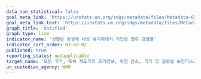 ```yaml
---
data_non_statistical: false
goal_meta_link: 'https://unstats.un.org/sdgs/metadata/files/Metadata-03-0d-02.pdf'
goal_meta_link_text: 'https://unstats.un.org/sdgs/metadata/files/Metadata-03-0d-02.pdf'
graph_title: 'Untitled'
graph_type: line
indicator_name: '선별된 항생제 내성 유기체에서 기인한 혈류 감염률'
indicator_sort_order: 03-0d-02
published: true
reporting_status: notapplicable
target_name: '모든 국가, 특히 개도국의 조기경보, 위험 감소, 국가 및 글로벌 보건리스크 관리 역량 강화'
un_custodian_agency: WHO
---
```

